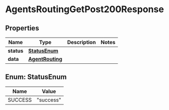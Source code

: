 

# AgentsRoutingGetPost200Response


## Properties

| Name | Type | Description | Notes |
|------------ | ------------- | ------------- | -------------|
|**status** | [**StatusEnum**](#StatusEnum) |  |  |
|**data** | [**AgentRouting**](AgentRouting.md) |  |  |



## Enum: StatusEnum

| Name | Value |
|---- | -----|
| SUCCESS | &quot;success&quot; |



